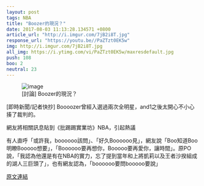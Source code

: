```yaml
---
layout: post
tags: NBA
title: "Boozer的現況？"
date: 2017-08-03 11:13:28.134571 +0800
article_url: "http://i.imgur.com/7jB2i8T.jpg"
response_url: "https://youtu.be//PaZTzt0EK5w"
img: http://i.imgur.com/7jB2i8T.jpg
all_img: https://i.ytimg.com/vi/PaZTzt0EK5w/maxresdefault.jpg
push: 108
boo: 2
neutral: 23
---
```


<figure>
<img src="http://i.imgur.com/7jB2i8T.jpg" alt="image">
<figcaption>
[討論] Boozer的現況？
</figcaption>
</figure>



[即時新聞/記者快抄] Boooozer曾經入選過兩次全明星，and1之後太開心不小心揍了裁判的。

網友將相關訊息貼到《批踢踢實業坊》NBA，引起熱議

有人直呼「或許我，boooooo該問」、「好久Boooooo見」，網友說「Boo知道Boo明瞭Booooo想要」，「Boooooo要再想你，Booooo要再愛你，讓時間」。原PO說，「我認為他還是有在NBA的實力，忘了提到當年和上將凱莉以及王者沙揆組成的湖人三巨頭了」，也有網友認為，「boooooo要問booooo要說」

<a href = "https://www.ptt.cc/bbs/NBA/M.1501593285.A.780.html">原文連結</a>

